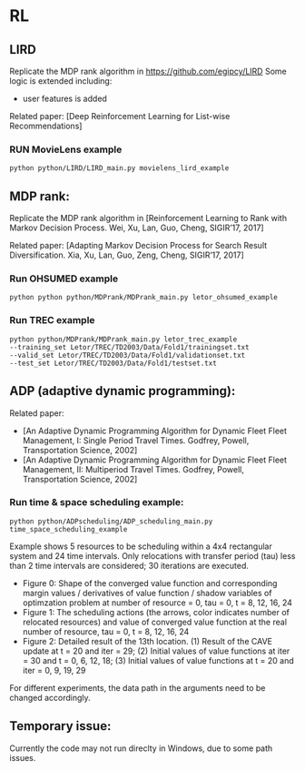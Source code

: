 # RL

## LIRD
Replicate the MDP rank algorithm in https://github.com/egipcy/LIRD
Some logic is extended including:
- user features is added

Related paper: [Deep Reinforcement Learning for List-wise Recommendations]

### RUN MovieLens example
```
python python/LIRD/LIRD_main.py movielens_lird_example
```

## MDP rank:
Replicate the MDP rank algorithm in [Reinforcement Learning to Rank with Markov Decision Process. Wei, Xu, Lan, Guo, Cheng, SIGIR’17, 2017]

Related paper: [Adapting Markov Decision Process for Search Result Diversification. Xia, Xu, Lan, Guo, Zeng, Cheng, SIGIR’17, 2017]

### Run OHSUMED example
```
python python python/MDPrank/MDPrank_main.py letor_ohsumed_example
```
### Run TREC example
```
python python/MDPrank/MDPrank_main.py letor_trec_example 
--training_set Letor/TREC/TD2003/Data/Fold1/trainingset.txt 
--valid_set Letor/TREC/TD2003/Data/Fold1/validationset.txt 
--test_set Letor/TREC/TD2003/Data/Fold1/testset.txt
```


## ADP (adaptive dynamic programming):

Related paper: 
- [An Adaptive Dynamic Programming Algorithm for Dynamic Fleet Fleet Management, I: Single Period Travel Times. Godfrey, Powell, Transportation Science, 2002]
- [An Adaptive Dynamic Programming Algorithm for Dynamic Fleet Fleet Management, II: Multiperiod Travel Times. Godfrey, Powell, Transportation Science, 2002]


### Run time & space scheduling example:
```
python python/ADPscheduling/ADP_scheduling_main.py time_space_scheduling_example
```

Example shows 5 resources to be scheduling within a 4x4 rectangular system and 24 time intervals. Only relocations with transfer period (tau) less than 2 time intervals are considered; 30 iterations are executed. 
- Figure 0: Shape of the converged value function and corresponding margin values / derivatives of value function / shadow variables of optimzation problem at number of resource = 0, tau = 0, t = 8, 12, 16, 24
- Figure 1: The scheduling actions (the arrows, color indicates number of relocated resources) and value of converged value function at the real number of resource, tau = 0, t = 8, 12, 16, 24
- Figure 2: Detailed result of the 13th location. (1) Result of the CAVE update at t = 20 and iter = 29; (2) Initial values of value functions at iter = 30 and t = 0, 6, 12, 18; (3) Initial values of value functions at t = 20 and iter = 0, 9, 19, 29

For different experiments, the data path in the arguments need to be changed accordingly.

## Temporary issue: 
Currently the code may not run direclty in Windows, due to some path issues.
